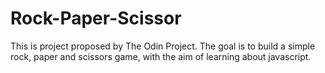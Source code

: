 # Rock-Paper-Scissor

This is project proposed by The Odin Project. The goal is to build a simple rock, paper and scissors game, with the aim of learning about javascript.
